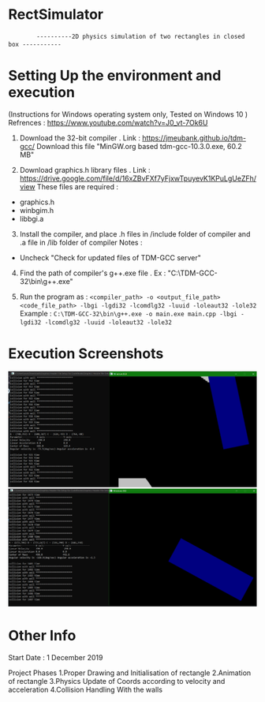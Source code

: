 # RectSimulator

			----------2D physics simulation of two rectangles in closed box -----------


# Setting Up the environment and execution
(Instructions for Windows operating system only, Tested on Windows 10 ) <br>
Refrences : https://www.youtube.com/watch?v=J0_vt-7Ok6U

1. Download the 32-bit compiler . Link : https://jmeubank.github.io/tdm-gcc/ 
Download this file "MinGW.org based tdm-gcc-10.3.0.exe, 60.2 MB"

2. Download graphics.h library files . Link : https://drive.google.com/file/d/16xZBvFXf7yFjxwTpuyevK1KPuLgUeZFh/view
These files are required : 
- graphics.h
- winbgim.h
- libbgi.a

3. Install the compiler, and place .h files in /include folder of compiler and .a file in /lib folder of compiler
Notes : 
- Uncheck "Check for updated files of TDM-GCC server"

4. Find the path of compiler's g++.exe file . Ex : "C:\TDM-GCC-32\bin\g++.exe"

5. Run the program as : `<compiler_path> -o <output_file_path> <code_file_path> -lbgi -lgdi32 -lcomdlg32 -luuid -loleaut32 -lole32`
Example : ` C:\TDM-GCC-32\bin\g++.exe -o main.exe main.cpp -lbgi -lgdi32 -lcomdlg32 -luuid -loleaut32 -lole32 `

# Execution Screenshots 

<img src="./images/SS1.png" />
<img src="./images/SS2.png" />

# Other Info

Start Date : 1 December 2019

Project Phases 
	1.Proper Drawing and Initialisation of rectangle 
	2.Animation of rectangle
	3.Physics Update of Coords according to velocity and acceleration
	4.Collision Handling With the walls
